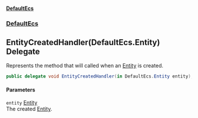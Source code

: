 #### [DefaultEcs](./index.md 'index')
### [DefaultEcs](./DefaultEcs.md 'DefaultEcs')
## EntityCreatedHandler(DefaultEcs.Entity) Delegate
Represents the method that will called when an [Entity](./DefaultEcs-Entity.md 'DefaultEcs.Entity') is created.  
```csharp
public delegate void EntityCreatedHandler(in DefaultEcs.Entity entity);
```
#### Parameters
<a name='DefaultEcs-EntityCreatedHandler(DefaultEcs-Entity)-entity'></a>
`entity` [Entity](./DefaultEcs-Entity.md 'DefaultEcs.Entity')  
The created [Entity](./DefaultEcs-Entity.md 'DefaultEcs.Entity').  
  

